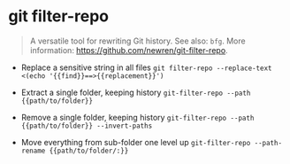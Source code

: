 # git filter-repo
> A versatile tool for rewriting Git history.
> See also: `bfg`.
> More information: <https://github.com/newren/git-filter-repo>.

- Replace a sensitive string in all files
`git filter-repo --replace-text <(echo '{{find}}==>{{replacement}}')`

- Extract a single folder, keeping history
`git-filter-repo --path {{path/to/folder}}`

- Remove a single folder, keeping history
`git-filter-repo --path {{path/to/folder}} --invert-paths`

- Move everything from sub-folder one level up
`git-filter-repo --path-rename {{path/to/folder/:}}`
